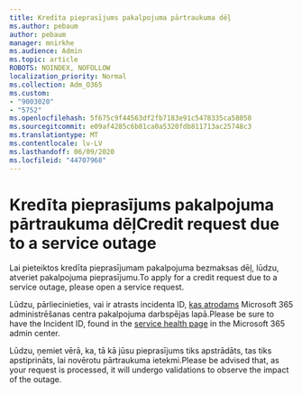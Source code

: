 ```yaml
---
title: Kredīta pieprasījums pakalpojuma pārtraukuma dēļ
ms.author: pebaum
author: pebaum
manager: mnirkhe
ms.audience: Admin
ms.topic: article
ROBOTS: NOINDEX, NOFOLLOW
localization_priority: Normal
ms.collection: Adm_O365
ms.custom:
- "9003020"
- "5752"
ms.openlocfilehash: 5f675c9f44563df2fb7183e91c5478335ca58058
ms.sourcegitcommit: e09af4285c6b81ca0a5320fdb811713ac25748c3
ms.translationtype: MT
ms.contentlocale: lv-LV
ms.lasthandoff: 06/09/2020
ms.locfileid: "44707968"
---
```

# <a name="credit-request-due-to-a-service-outage"></a><span data-ttu-id="7aa62-102">Kredīta pieprasījums pakalpojuma pārtraukuma dēļ</span><span class="sxs-lookup"><span data-stu-id="7aa62-102">Credit request due to a service outage</span></span>

<span data-ttu-id="7aa62-103">Lai pieteiktos kredīta pieprasījumam pakalpojuma bezmaksas dēļ, lūdzu, atveriet pakalpojuma pieprasījumu.</span><span class="sxs-lookup"><span data-stu-id="7aa62-103">To apply for a credit request due to a service outage, please open a service request.</span></span>

<span data-ttu-id="7aa62-104">Lūdzu, pārliecinieties, vai ir atrasts incidenta ID, [kas atrodams](https://docs.microsoft.com/office365/enterprise/view-service-health) Microsoft 365 administrēšanas centra pakalpojuma darbspējas lapā.</span><span class="sxs-lookup"><span data-stu-id="7aa62-104">Please be sure to have the Incident ID, found in the [service health page](https://docs.microsoft.com/office365/enterprise/view-service-health) in the Microsoft 365 admin center.</span></span>

<span data-ttu-id="7aa62-105">Lūdzu, ņemiet vērā, ka, tā kā jūsu pieprasījums tiks apstrādāts, tas tiks apstiprināts, lai novērotu pārtraukuma ietekmi.</span><span class="sxs-lookup"><span data-stu-id="7aa62-105">Please be advised that, as your request is processed, it will undergo validations to observe the impact of the outage.</span></span>

